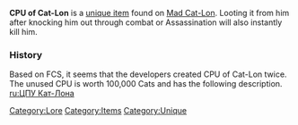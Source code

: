 **CPU of Cat-Lon** is a [unique item](Unique_Items.md "wikilink") found on
[Mad Cat-Lon](Mad_Cat-Lon.md "wikilink"). Looting it from him after
knocking him out through combat or Assassination will also instantly
kill him.

### History

Based on FCS, it seems that the developers created CPU of Cat-Lon twice.
The unused CPU is worth 100,000 Cats and has the following description.
[ru:ЦПУ Кат-Лона](ru:ЦПУ_Кат-Лона "wikilink")

[Category:Lore](Category:Lore "wikilink")
[Category:Items](Category:Items "wikilink")
[Category:Unique](Category:Unique "wikilink")